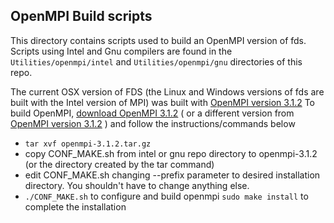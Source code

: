 ## OpenMPI Build scripts

This directory contains scripts used to build an OpenMPI version of fds.  Scripts using Intel and Gnu compilers  are found in the `Utilities/openmpi/intel` and `Utilities/openmpi/gnu` directories of this repo. 

The current OSX version of FDS (the Linux and Windows versions of fds are built with the Intel version of MPI) was built with 
[OpenMPI version 3.1.2](https://www.open-mpi.org/software/ompi/v3.1/)
To build OpenMPI, [download OpenMPI 3.1.2](https://download.open-mpi.org/release/open-mpi/v3.1/openmpi-3.1.2.tar.gz) 
( or a different version from [OpenMPI version 3.1.2](https://www.open-mpi.org/software/ompi/v3.1/) ) and follow the instructions/commands below

* `tar xvf openmpi-3.1.2.tar.gz`
* copy CONF_MAKE.sh from intel or gnu repo directory to openmpi-3.1.2 (or the directory created by the tar command)
* edit CONF_MAKE.sh changing --prefix parameter to desired installation directory.  You shouldn't have to change anything else.
* `./CONF_MAKE.sh` to configure and build openmpi
`sudo make install` to complete the installation


